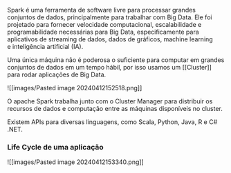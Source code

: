 Spark é uma ferramenta de software livre para processar grandes conjuntos de dados, principalmente para trabalhar com Big Data. Ele foi projetado para fornecer velocidade computacional, escalabilidade e programabilidade necessárias para Big Data, especificamente para aplicativos de streaming de dados, dados de gráficos, machine learning e inteligência artificial (IA).

Uma única máquina não é poderosa o suficiente para computar em grandes conjuntos de dados em um tempo hábil, por isso usamos um [[Cluster]] para rodar aplicações de Big Data.

![[images/Pasted image 20240412152518.png]]

O apache Spark trabalha junto com o Cluster Manager para distribuir os recursos de dados e computação entre as máquinas disponíveis no cluster.

Existem APIs para diversas linguagens, como Scala, Python, Java, R e C# .NET.

### Life Cycle de uma aplicação 

![[images/Pasted image 20240412153340.png]]





